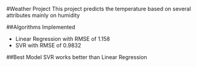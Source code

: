#Weather Project
This project predicts the temperature based on several attributes mainly on humidity

##Algorithms Implemented 
<ul>
	<li>Linear Regression with RMSE of 1.158</li>
	<li>SVR with RMSE of 0.9832</li>
</ul>

##Best Model 
SVR works better than Linear Regression 

